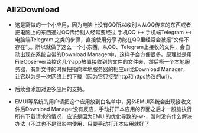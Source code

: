## All2Download

* 这是窝做的一个小应用，因为电脑上没有QQ所以收别人从QQ传来的东西或者把电脑上的东西通过QQ传给别人经常要经过 手机QQ <-> 手机端Telegram <-> 电脑端Telegram 之类的步骤，直接使用分享功能在QQ里经常会被报“文件不存在”。。所以就做了这么一个小东西，从QQ、Telegram上接收的文件，会自动出现在系统自带的Download Manager中，这样子会方便很多。原理就是用FileObserver监控这几个app放置接收到的文件的文件夹，然后搭一个本地服务器，有新文件的时候把指向本地服务器的相应url给Download Manager，让它以为是一次网络上的下载（因为它只接受http和https协议的url）。

* 后续会添加对更多应用的支持。


* EMUI等系统的用户请把这个应用放到白名单中，另外EMUI系统会出现接收文件后Download Manager没有反应，手动打开本应用的界面之后才一股脑执行所有下载请求的情况，应该是因为EMUI的优化导致的-w-，暂时没有什么解决办法（不过也不是很影响使用，只要手动打开本应用就好了